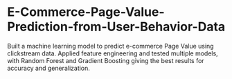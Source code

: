 # E-Commerce-Page-Value-Prediction-from-User-Behavior-Data
Built a machine learning model to predict e-commerce Page Value using clickstream data. Applied feature engineering and tested multiple models, with Random Forest and Gradient Boosting giving the best results for accuracy and generalization.
